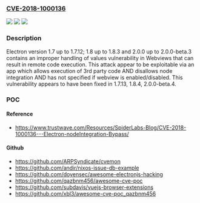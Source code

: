 ### [CVE-2018-1000136](https://cve.mitre.org/cgi-bin/cvename.cgi?name=CVE-2018-1000136)
![](https://img.shields.io/static/v1?label=Product&message=n%2Fa&color=blue)
![](https://img.shields.io/static/v1?label=Version&message=n%2Fa&color=blue)
![](https://img.shields.io/static/v1?label=Vulnerability&message=n%2Fa&color=brighgreen)

### Description

Electron version 1.7 up to 1.7.12; 1.8 up to 1.8.3 and 2.0.0 up to 2.0.0-beta.3 contains an improper handling of values vulnerability in Webviews that can result in remote code execution. This attack appear to be exploitable via an app which allows execution of 3rd party code AND disallows node integration AND has not specified if webview is enabled/disabled. This vulnerability appears to have been fixed in 1.7.13, 1.8.4, 2.0.0-beta.4.

### POC

#### Reference
- https://www.trustwave.com/Resources/SpiderLabs-Blog/CVE-2018-1000136---Electron-nodeIntegration-Bypass/

#### Github
- https://github.com/ARPSyndicate/cvemon
- https://github.com/andir/nixos-issue-db-example
- https://github.com/doyensec/awesome-electronjs-hacking
- https://github.com/qazbnm456/awesome-cve-poc
- https://github.com/subdavis/vuejs-browser-extensions
- https://github.com/xbl3/awesome-cve-poc_qazbnm456

